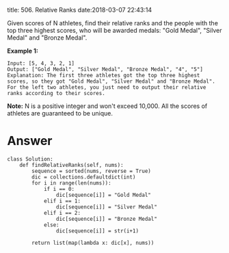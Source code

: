 title: 506. Relative Ranks
date:2018-03-07 22:43:14

Given scores of N athletes, find their relative ranks and the people with the top three highest scores, who will be awarded medals: "Gold Medal", "Silver Medal" and "Bronze Medal".

**Example 1:**
```
Input: [5, 4, 3, 2, 1]
Output: ["Gold Medal", "Silver Medal", "Bronze Medal", "4", "5"]
Explanation: The first three athletes got the top three highest scores, so they got "Gold Medal", "Silver Medal" and "Bronze Medal". 
For the left two athletes, you just need to output their relative ranks according to their scores.
```
**Note:**
N is a positive integer and won't exceed 10,000.
All the scores of athletes are guaranteed to be unique.

# Answer
```python3
class Solution:
    def findRelativeRanks(self, nums):
        sequence = sorted(nums, reverse = True)
        dic = collections.defaultdict(int)
        for i in range(len(nums)):
            if i == 0:
                dic[sequence[i]] = "Gold Medal"
            elif i == 1:
                dic[sequence[i]] = "Silver Medal"
            elif i == 2:
                dic[sequence[i]] = "Bronze Medal"
            else:
                dic[sequence[i]] = str(i+1)
        
        return list(map(lambda x: dic[x], nums))
        
```